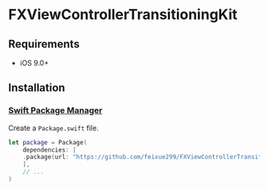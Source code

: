 # FXViewControllerTransitioningKit

## Requirements
- iOS 9.0+

## Installation

### [Swift Package Manager](https://github.com/apple/swift-package-manager)

Create a `Package.swift` file.

```swift
let package = Package(
    dependencies: [
    .package(url: "https://github.com/feixue299/FXViewControllerTransitioningKit.git", from: "0.1.0")
    ],
    // ...
)
```
